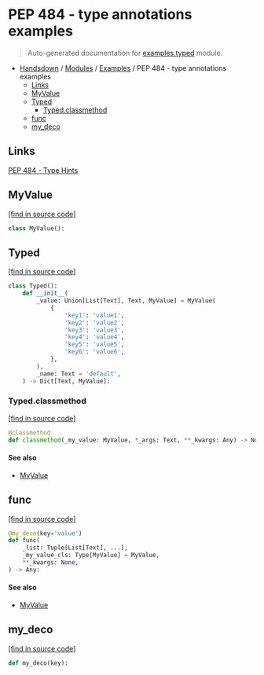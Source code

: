 # PEP 484 - type annotations examples

> Auto-generated documentation for [examples.typed](https://github.com/vemel/handsdown/blob/master/examples/typed.py) module.

- [Handsdown](../README.md#-handsdown---python-documentation-generator) / [Modules](../MODULES.md#modules) / [Examples](index.md#examples) / PEP 484 - type annotations examples
    - [Links](#links)
    - [MyValue](#myvalue)
    - [Typed](#typed)
        - [Typed.classmethod](#typedclassmethod)
    - [func](#func)
    - [my_deco](#my_deco)

## Links

[PEP 484 - Type Hints](https://www.python.org/dev/peps/pep-0484/)

## MyValue

[[find in source code]](https://github.com/vemel/handsdown/blob/master/examples/typed.py#L12)

```python
class MyValue():
```

## Typed

[[find in source code]](https://github.com/vemel/handsdown/blob/master/examples/typed.py#L16)

```python
class Typed():
    def __init__(
        _value: Union[List[Text], Text, MyValue] = MyValue(
            {
                'key1': 'value1',
                'key2': 'value2',
                'key3': 'value3',
                'key4': 'value4',
                'key5': 'value5',
                'key6': 'value6',
            },
        ),
        _name: Text = 'default',
    ) -> Dict[Text, MyValue]:
```

### Typed.classmethod

[[find in source code]](https://github.com/vemel/handsdown/blob/master/examples/typed.py#L34)

```python
@classmethod
def classmethod(_my_value: MyValue, *_args: Text, **_kwargs: Any) -> None:
```

#### See also

- [MyValue](#myvalue)

## func

[[find in source code]](https://github.com/vemel/handsdown/blob/master/examples/typed.py#L43)

```python
@my_deco(key='value')
def func(
    _list: Tuple[List[Text], ...],
    _my_value_cls: Type[MyValue] = MyValue,
    **_kwargs: None,
) -> Any:
```

#### See also

- [MyValue](#myvalue)

## my_deco

[[find in source code]](https://github.com/vemel/handsdown/blob/master/examples/typed.py#L39)

```python
def my_deco(key):
```
